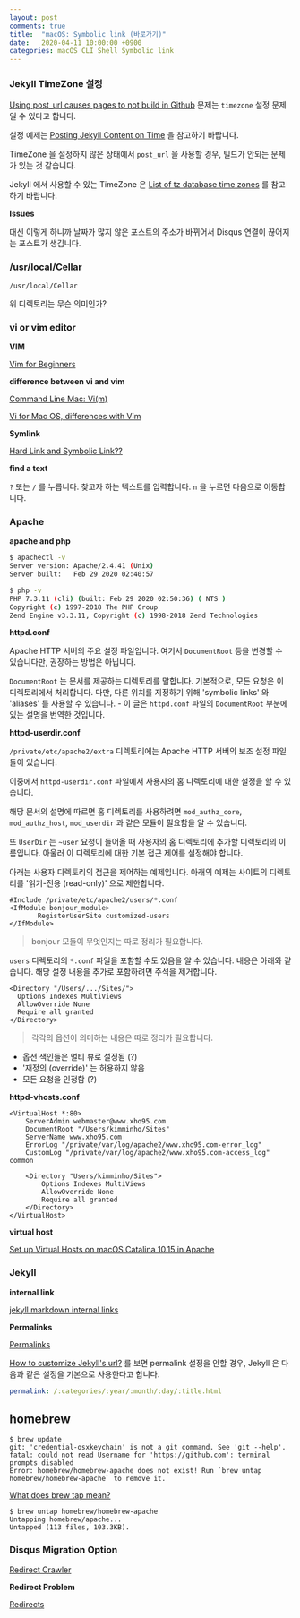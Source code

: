 ```yaml
---
layout: post
comments: true
title:  "macOS: Symbolic link (바로가기)"
date:   2020-04-11 10:00:00 +0900
categories: macOS CLI Shell Symbolic link
---
```


### Jekyll TimeZone 설정

[Using post_url causes pages to not build in Github](https://github.com/jekyll/jekyll/issues/3179) 문제는 `timezone` 설정 문제일 수 있다고 합니다.

설정 예제는 [Posting Jekyll Content on Time](https://mehmandarov.com/jekyll-content-on-time/) 을 참고하기 바랍니다.

TimeZone 을 설정하지 않은 상태에서 `post_url` 을 사용할 경우, 빌드가 안되는 문제가 있는 것 같습니다.

Jekyll 에서 사용할 수 있는 TimeZone 은 [List of tz database time zones](https://en.wikipedia.org/wiki/List_of_tz_database_time_zones) 를 참고하기 바랍니다.

**Issues**

대신 이렇게 하니까 날짜가 많지 않은 포스트의 주소가 바뀌어서 Disqus 연결이 끊어지는 포스트가 생깁니다.

### /usr/local/Cellar

```
/usr/local/Cellar
```

위 디렉토리는 무슨 의미인가?

### vi or vim editor

**VIM**

[Vim for Beginners](https://computers.tutsplus.com/tutorials/vim-for-beginners--cms-21118)

**difference between vi and vim**

[Command Line Mac: Vi(m)](http://commandlinemac.blogspot.com/2008/12/vim.html)

[Vi for Mac OS, differences with Vim](https://apple.stackexchange.com/questions/213178/vi-for-mac-os-differences-with-vim)

**Symlink**

[Hard Link and Symbolic Link??](https://medium.com/@meghamohan/hard-link-and-symbolic-link-3cad74e5b5dc)

**find a text**

`?` 또는 `/` 를 누릅니다.
찾고자 하는 텍스트를 입력합니다.
`n` 을 누르면 다음으로 이동합니다.

### Apache

**apache and php**

```sh
$ apachectl -v
Server version: Apache/2.4.41 (Unix)
Server built:   Feb 29 2020 02:40:57

```

```sh
$ php -v
PHP 7.3.11 (cli) (built: Feb 29 2020 02:50:36) ( NTS )
Copyright (c) 1997-2018 The PHP Group
Zend Engine v3.3.11, Copyright (c) 1998-2018 Zend Technologies
```

**httpd.conf**

Apache HTTP 서버의 주요 설정 파일입니다. 여기서 `DocumentRoot` 등을 변경할 수 있습니다만, 권장하는 방법은 아닙니다.

`DocumentRoot` 는 문서를 제공하는 디렉토리를 말합니다. 기본적으로, 모든 요청은 이 디렉토리에서 처리합니다. 다만, 다른 위치를 지정하기 위해 'symbolic links' 와 'aliases' 를 사용할 수 있습니다. - 이 글은 `httpd.conf` 파일의 `DocumentRoot` 부분에 있는 설명을 번역한 것입니다.

**httpd-userdir.conf**

`/private/etc/apache2/extra` 디렉토리에는 Apache HTTP 서버의 보조 설정 파일들이 있습니다.

이중에서 `httpd-userdir.conf` 파일에서 사용자의 홈 디렉토리에 대한 설정을 할 수 있습니다.

해당 문서의 설명에 따르면 홈 디렉토리를 사용하려면 `mod_authz_core`, `mod_authz_host`, `mod_userdir` 과 같은 모듈이 필요함을 알 수 있습니다.

또 `UserDir` 는 `~user` 요청이 들어올 때 사용자의 홈 디렉토리에 추가할 디렉토리의 이름입니다. 아울러 이 디렉토리에 대한 기본 접근 제어를 설정해야 합니다.

아래는 사용자 디렉토리의 접근을 제어하는 예제입니다. 아래의 예제는 사이트의 디렉토리를 '읽기-전용 (read-only)' 으로 제한합니다.

```shell
#Include /private/etc/apache2/users/*.conf
<IfModule bonjour_module>
       RegisterUserSite customized-users
</IfModule>
```

> bonjour 모듈이 무엇인지는 따로 정리가 필요합니다.

`users` 디렉토리의 `*.conf` 파일을 포함할 수도 있음을 알 수 있습니다. 내응은 아래와 같습니다. 해당 설정 내용을 추가로 포함하려면 주석을 제거합니다.

```shell
<Directory "/Users/.../Sites/">
  Options Indexes MultiViews
  AllowOverride None
  Require all granted
</Directory>
```

> 각각의 옵션이 의미하는 내용은 따로 정리가 필요합니다.

* 옵션 색인들은 멀티 뷰로 설정됨 (?)
* '재정의 (override)' 는 허용하지 않음
* 모든 요청을 인정함 (?)

**httpd-vhosts.conf**

```
<VirtualHost *:80>
    ServerAdmin webmaster@www.xho95.com
    DocumentRoot "/Users/kimminho/Sites"
    ServerName www.xho95.com
    ErrorLog "/private/var/log/apache2/www.xho95.com-error_log"
    CustomLog "/private/var/log/apache2/www.xho95.com-access_log" common

    <Directory "Users/kimminho/Sites">
        Options Indexes MultiViews
        AllowOverride None
        Require all granted
    </Directory>
</VirtualHost>
```

**virtual host**

[Set up Virtual Hosts on macOS Catalina 10.15 in Apache](https://coolestguidesontheplanet.com/set-up-virtual-hosts-on-macos-catalina-10-15-in-apache/)

### Jekyll

**internal link**

[jekyll markdown internal links](https://stackoverflow.com/questions/4629675/jekyll-markdown-internal-links)

**Permalinks**

[Permalinks](https://jekyllrb.com/docs/permalinks/)

[How to customize Jekyll's url?](https://stackoverflow.com/questions/8664675/how-to-customize-jekylls-url) 를 보면 permalink 설정을 안할 경우, Jekyll 은 다음과 같은 설정을 기본으로 사용한다고 합니다.

```yml
permalink: /:categories/:year/:month/:day/:title.html
```

## homebrew

```
$ brew update
git: 'credential-osxkeychain' is not a git command. See 'git --help'.
fatal: could not read Username for 'https://github.com': terminal prompts disabled
Error: homebrew/homebrew-apache does not exist! Run `brew untap homebrew/homebrew-apache` to remove it.
```

[What does brew tap mean?](https://stackoverflow.com/questions/34408147/what-does-brew-tap-mean)

```
$ brew untap homebrew/homebrew-apache
Untapping homebrew/apache...
Untapped (113 files, 103.3KB).
```

### Disqus Migration Option

[Redirect Crawler](https://help.disqus.com/en/articles/1717126-redirect-crawler)

**Redirect Problem**

[Redirects](https://moz.com/learn/seo/redirection)
